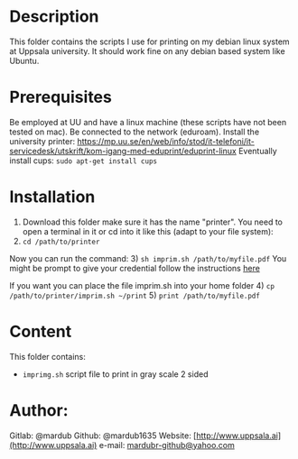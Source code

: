# Description

This folder contains the scripts I use for printing on my debian linux system at Uppsala university. It should work fine on any debian based system like Ubuntu.

# Prerequisites 
Be employed at UU and have a linux machine (these scripts have not been tested on mac).
Be connected to the network (eduroam).
Install the university printer: https://mp.uu.se/en/web/info/stod/it-telefoni/it-servicedesk/utskrift/kom-igang-med-eduprint/eduprint-linux
Eventually install cups: 
`sudo apt-get install cups`

# Installation
1) Download this folder make sure it has the name "printer".
You need to open a terminal in it or cd into it like this (adapt to your file system): 
2) `cd /path/to/printer`

Now you can run the command:
3) `sh imprim.sh /path/to/myfile.pdf`
You might be prompt to give your credential follow the instructions [here](https://mp.uu.se/en/web/info/stod/it-telefoni/it-servicedesk/utskrift/kom-igang-med-eduprint/eduprint-linux)

If you want you can place the file imprim.sh into your home folder
4) `cp /path/to/printer/imprim.sh ~/print`
5) `print /path/to/myfile.pdf`

# Content
This folder contains:
* `imprimg.sh` script file to print in gray scale 2 sided

# Author:
Gitlab:
@mardub
Github:
@mardub1635
Website:
[http://www.uppsala.ai](http://www.uppsala.ai)
e-mail:
mardubr-github@yahoo.com

